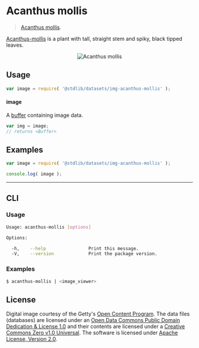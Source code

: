 # Acanthus mollis

> [Acanthus mollis][getty-src].

<!-- <intro> -->

[Acanthus-mollis][getty-src] is a plant with tall, straight stem and spiky, black tipped leaves.

<!-- <image align="center" alt="Acanthus mollis"> -->

<div class="image" align="center">
    <img src="https://cdn.rawgit.com/stdlib-js/stdlib/30236137d43c6a0dc458588e66527f6762e10634/data/image.jpg" alt="Acanthus mollis">
    <br>
</div>

<!-- </image> -->

<!-- </intro> -->


<!-- <usage> -->

## Usage

``` javascript
var image = require( '@stdlib/datasets/img-acanthus-mollis' );
```

#### image

A [buffer][node-buffer] containing image data.

``` javascript
var img = image;
// returns <Buffer>
```

<!-- </usage> -->


<!-- <examples> -->

<!-- TODO: more creative example. -->

## Examples

``` javascript
var image = require( '@stdlib/datasets/img-acanthus-mollis' );

console.log( image );
```

<!-- </examples> -->


<!-- <cli> -->

---

## CLI

<!-- <usage> -->

### Usage

``` bash
Usage: acanthus-mollis [options]

Options:

  -h,    --help                Print this message.
  -V,    --version             Print the package version.
```

<!-- </usage> -->


<!-- <examples> -->

### Examples

``` bash
$ acanthus-mollis | <image_viewer>
```

<!-- </examples> -->

<!-- </cli> -->


<!-- <license> -->

## License

Digital image courtesy of the Getty's [Open Content Program][getty-open-content]. The data files (databases) are licensed under an [Open Data Commons Public Domain Dedication & License 1.0][pddl-1.0] and their contents are licensed under a [Creative Commons Zero v1.0 Universal][cc0]. The software is licensed under [Apache License, Version 2.0][apache-license].

<!-- </license> -->


<!-- <links> -->

[getty-open-content]: http://www.getty.edu/about/opencontent.html
[pddl-1.0]: http://opendatacommons.org/licenses/pddl/1.0/
[cc0]: https://creativecommons.org/publicdomain/zero/1.0
[apache-license]: https://www.apache.org/licenses/LICENSE-2.0

[getty-src]: http://www.getty.edu/art/collection/objects/35443/karl-blossfeldt-acanthus-mollis-german-1928/

[node-buffer]: https://nodejs.org/api/buffer.html

<!-- </links> -->
